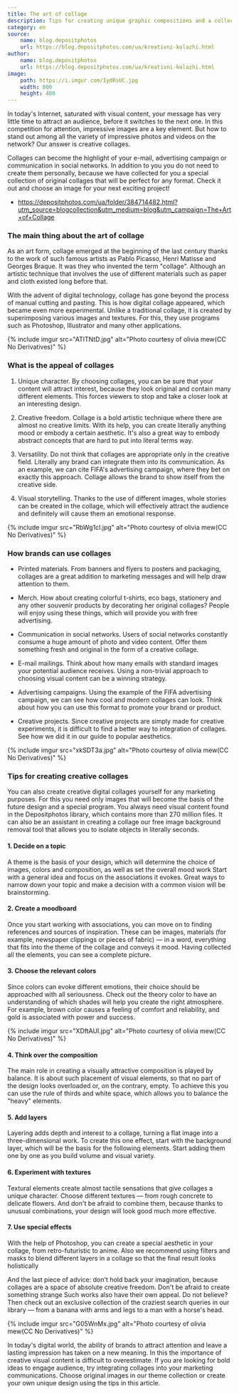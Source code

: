 ```yaml
---
title: The art of collage
description: Tips for creating unique graphic compositions and a collection of free files
category: en
source:
    name: blog.depositphotos
    url: https://blog.depositphotos.com/ua/kreativni-kolazhi.html
author:
    name: blog.depositphotos
    url: https://blog.depositphotos.com/ua/kreativni-kolazhi.html
image:
    path: https://i.imgur.com/IydRsUC.jpg
    width: 800
    height: 400
---
```


In today's Internet, saturated with visual content, your message has very little time to attract an audience, before it 
switches to the next one. In this competition for attention, impressive images are a key element. But how to stand out 
among all the variety of impressive photos and videos on the network? Our answer is creative collages.

Collages can become the highlight of your e-mail, advertising campaign or communication in social networks. In addition 
to you you do not need to create them personally, because we have collected for you a special collection of original 
collages that will be perfect for any format. Check it out and choose an image for your next exciting project!

- https://depositphotos.com/ua/folder/384714482.html?utm_source=blogcollection&utm_medium=blog&utm_campaign=The+Art+of+Collage

### The main thing about the art of collage

As an art form, collage emerged at the beginning of the last century thanks to the work of such famous artists as Pablo Picasso,
Henri Matisse and Georges Braque. It was they who invented the term "collage". Although an artistic technique that involves 
the use of different materials such as paper and cloth existed long before that.

With the advent of digital technology, collage has gone beyond the process of manual cutting and pasting. This is how 
digital collage appeared, which became even more experimental. Unlike a traditional collage, it is created by superimposing 
various images and textures. For this, they use programs such as Photoshop, Illustrator and many other applications.

{% include imgur src="ATlTNtD.jpg" alt="Photo courtesy of olivia mew(CC No Derivatives)" %}

### What is the appeal of collages

1. Unique character.
   By choosing collages, you can be sure that your content will attract interest, because they look
   original and contain many different elements. This forces viewers to stop and take a closer look at an interesting design.

2. Creative freedom.
   Collage is a bold artistic technique where there are almost no creative limits. With its help, you can create literally anything
   mood or embody a certain aesthetic. It's also a great way to embody abstract concepts that are hard to put into literal terms
   way.

3. Versatility.
   Do not think that collages are appropriate only in the creative field. Literally any brand can integrate them into its communication.
   As an example, we can cite FIFA's advertising campaign, where they bet on exactly this approach. Collage allows the brand to show itself
   from the creative side.

4. Visual storytelling.
   Thanks to the use of different images, whole stories can be created in the collage, which will effectively attract the audience and definitely
   will cause them an emotional response.

{% include imgur src="RbWg1cl.jpg" alt="Photo courtesy of olivia mew(CC No Derivatives)" %}

### How brands can use collages

- Printed materials. From banners and flyers to posters and packaging, collages are a great addition to marketing
  messages and will help draw attention to them.

- Merch. How about creating colorful t-shirts, eco bags, stationery and any other souvenir products by decorating
  her original collages? People will enjoy using these things, which will provide you with free advertising.

- Communication in social networks. Users of social networks constantly consume a huge amount of photo and video content.
  Offer them something fresh and original in the form of a creative collage.

- E-mail mailings. Think about how many emails with standard images your potential audience receives. Using
  a non-trivial approach to choosing visual content can be a winning strategy.

- Advertising campaigns. Using the example of the FIFA advertising campaign, we can see how cool and modern collages can look.
  Think about how you can use this format to promote your brand or product.

- Creative projects. Since creative projects are simply made for creative experiments, it is difficult to find a better way to
  integration of collages. See how we did it in our guide to popular aesthetics.

{% include imgur src="xkSDT3a.jpg" alt="Photo courtesy of olivia mew(CC No Derivatives)" %}

### Tips for creating creative collages

You can also create creative digital collages yourself for any marketing purposes. For this you need only images that will 
become the basis of the future design and a special program. You always need visual content found in the Depositphotos 
library, which contains more than 270 million files. It can also be an assistant in creating a collage our free image 
background removal tool that allows you to isolate objects in literally seconds.

#### 1. Decide on a topic
A theme is the basis of your design, which will determine the choice of images, colors and composition, as well as set the 
overall mood work Start with a general idea and focus on the associations it evokes. Great ways to narrow down your topic 
and make a decision with a common vision will be brainstorming.

#### 2. Create a moodboard
Once you start working with associations, you can move on to finding references and sources of inspiration. These can be 
images, materials (for example, newspaper clippings or pieces of fabric) — in a word, everything that fits into the theme 
of the collage and conveys it mood. Having collected all the elements, you can see a complete picture.

#### 3. Choose the relevant colors
Since colors can evoke different emotions, their choice should be approached with all seriousness. Check out the theory
color to have an understanding of which shades will help you create the right atmosphere. For example, brown color causes
a feeling of comfort and reliability, and gold is associated with power and success.

{% include imgur src="XDftAUI.jpg" alt="Photo courtesy of olivia mew(CC No Derivatives)" %}

#### 4. Think over the composition
The main role in creating a visually attractive composition is played by balance. It is about such placement of visual 
elements, so that no part of the design looks overloaded or, on the contrary, empty. To achieve this you can use the rule 
of thirds and white space, which allows you to balance the "heavy" elements.

#### 5. Add layers
Layering adds depth and interest to a collage, turning a flat image into a three-dimensional work. To create this one
effect, start with the background layer, which will be the basis for the following elements. Start adding them one by one 
as you build volume and visual variety.

#### 6. Experiment with textures
Textural elements create almost tactile sensations that give collages a unique character. Choose different textures
— from rough concrete to delicate flowers. And don't be afraid to combine them, because thanks to unusual combinations, 
your design will look good much more effective.

#### 7. Use special effects
With the help of Photoshop, you can create a special aesthetic in your collage, from retro-futuristic to anime. Also
we recommend using filters and masks to blend different layers in a collage so that the final result looks holistically

And the last piece of advice: don't hold back your imagination, because collages are a space of absolute creative freedom. 
Don't be afraid to create something strange Such works also have their own appeal. Do not believe? Then check out an 
exclusive collection of the craziest search queries in our library — from a banana with arms and legs to a man with a 
horse's head.

{% include imgur src="G05WnMx.jpg" alt="Photo courtesy of olivia mew(CC No Derivatives)" %}

In today's digital world, the ability of brands to attract attention and leave a lasting impression has taken on a new meaning. 
In this the importance of creative visual content is difficult to overestimate. If you are looking for bold ideas to engage
audience, try integrating collages into your marketing communications. Choose original images in our theme collection or 
create your own unique design using the tips in this article.